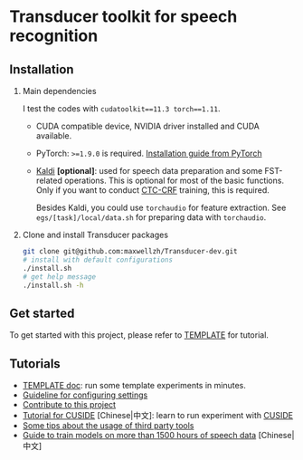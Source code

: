 # Transducer toolkit for speech recognition

## Installation

1. Main dependencies

   I test the codes with `cudatoolkit==11.3 torch==1.11`.
  
   - CUDA compatible device, NVIDIA driver installed and CUDA available.
   - PyTorch: `>=1.9.0` is required. [Installation guide from PyTorch](https://pytorch.org/get-started/locally/#start-locally)
   - [Kaldi](https://github.com/kaldi-asr/kaldi) **\[optional\]**: used for speech data preparation and some FST-related operations. This is optional for most of the basic functions. Only if you want to conduct [CTC-CRF](egs/TEMPLATE/exp/asr-ctc-crf) training, this is required.
      
      Besides Kaldi, you could use `torchaudio` for feature extraction. See `egs/[task]/local/data.sh` for preparing data with `torchaudio`.

2. Clone and install Transducer packages

   ```bash
   git clone git@github.com:maxwellzh/Transducer-dev.git
   # install with default configurations
   ./install.sh
   # get help message
   ./install.sh -h
   ```

## Get started

To get started with this project, please refer to [TEMPLATE](egs/TEMPLATE/README.md) for tutorial.

## Tutorials

- [TEMPLATE doc](egs/TEMPLATE/README.md): run some template experiments in minutes.
- [Guideline for configuring settings](docs/configure_guide.md)
- [Contribute to this project](docs/contributing.md)
- [Tutorial for CUSIDE](docs/cuside_ch.md) \[Chinese|中文\]: learn to run experiment with [CUSIDE](https://arxiv.org/abs/2203.16758)
- [Some tips about the usage of third party tools](docs/guide_for_third_party_tools.md)
- [Guide to train models on more than 1500 hours of speech data](docs/how_to_prepare_large_dataset_ch.md) \[Chinese|中文\]
